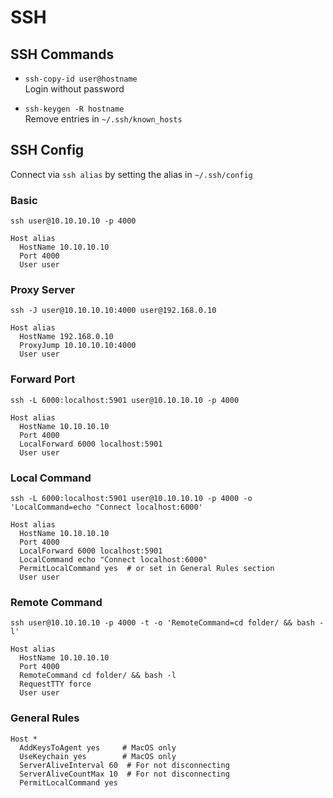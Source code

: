# SSH

## SSH Commands

- `ssh-copy-id user@hostname`  
  Login without password

- `ssh-keygen -R hostname`  
  Remove entries in `~/.ssh/known_hosts`


## SSH Config

Connect via `ssh alias` by setting the alias in `~/.ssh/config`

### Basic

`ssh user@10.10.10.10 -p 4000`

```shell
Host alias
  HostName 10.10.10.10
  Port 4000
  User user
```

### Proxy Server
`ssh -J user@10.10.10.10:4000 user@192.168.0.10`

```shell
Host alias
  HostName 192.168.0.10
  ProxyJump 10.10.10.10:4000
  User user

```

### Forward Port

`ssh -L 6000:localhost:5901 user@10.10.10.10 -p 4000`

```shell
Host alias
  HostName 10.10.10.10
  Port 4000
  LocalForward 6000 localhost:5901
  User user
```

### Local Command

`ssh -L 6000:localhost:5901 user@10.10.10.10 -p 4000 -o 'LocalCommand=echo "Connect localhost:6000'`


```shell
Host alias
  HostName 10.10.10.10
  Port 4000
  LocalForward 6000 localhost:5901
  LocalCommand echo "Connect localhost:6000"
  PermitLocalCommand yes  # or set in General Rules section
  User user
```

### Remote Command

`ssh user@10.10.10.10 -p 4000 -t -o 'RemoteCommand=cd folder/ && bash -l'`

```shell
Host alias
  HostName 10.10.10.10
  Port 4000
  RemoteCommand cd folder/ && bash -l
  RequestTTY force
  User user
```

### General Rules

```shell
Host *
  AddKeysToAgent yes     # MacOS only
  UseKeychain yes        # MacOS only
  ServerAliveInterval 60  # For not disconnecting
  ServerAliveCountMax 10  # For not disconnecting
  PermitLocalCommand yes
```
